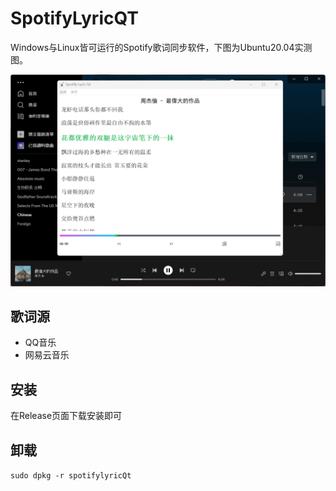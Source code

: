 # SpotifyLyricQT

Windows与Linux皆可运行的Spotify歌词同步软件，下图为Ubuntu20.04实测图。

![ubuntu20.04](https://github.com/georgezzzh/SpotifyLyricQt/raw/master/Readme/spotifyLyricQt.png)
## 歌词源
* QQ音乐
* 网易云音乐
## 安装
在Release页面下载安装即可
## 卸载
`sudo dpkg -r spotifylyricQt`
